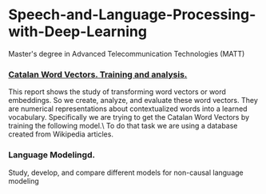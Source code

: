 # Speech-and-Language-Processing-with-Deep-Learning
Master's degree in Advanced Telecommunication Technologies (MATT)


### [Catalan Word Vectors. Training and analysis.](https://github.com/DanileRond/Speech-and-Language-Processing-with-Deep-Learning/blob/main/Catalan_WordVectors-.pdf)
This report shows the study of transforming word vectors or word embeddings. So we create, analyze, and evaluate these word vectors. They are numerical representations about contextualized words into a learned vocabulary. Specifically we are trying to get the Catalan Word Vectors by training the following model.\\
To do that task we are using a database created from Wikipedia articles.


### Language Modelingd.
Study, develop, and compare different models for non-causal language modeling
